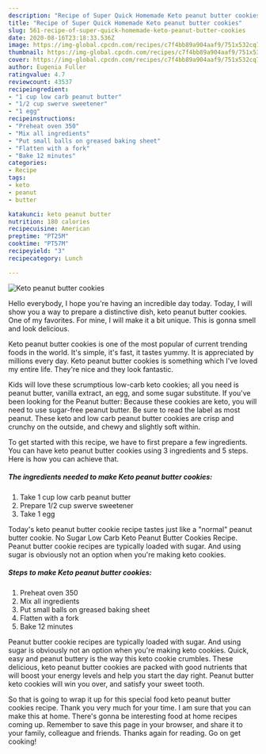 ```yaml
---
description: "Recipe of Super Quick Homemade Keto peanut butter cookies"
title: "Recipe of Super Quick Homemade Keto peanut butter cookies"
slug: 561-recipe-of-super-quick-homemade-keto-peanut-butter-cookies
date: 2020-08-16T23:18:33.536Z
image: https://img-global.cpcdn.com/recipes/c7f4bb89a904aaf9/751x532cq70/keto-peanut-butter-cookies-recipe-main-photo.jpg
thumbnail: https://img-global.cpcdn.com/recipes/c7f4bb89a904aaf9/751x532cq70/keto-peanut-butter-cookies-recipe-main-photo.jpg
cover: https://img-global.cpcdn.com/recipes/c7f4bb89a904aaf9/751x532cq70/keto-peanut-butter-cookies-recipe-main-photo.jpg
author: Eugenia Fuller
ratingvalue: 4.7
reviewcount: 43537
recipeingredient:
- "1 cup low carb peanut butter"
- "1/2 cup swerve sweetener"
- "1 egg"
recipeinstructions:
- "Preheat oven 350"
- "Mix all ingredients"
- "Put small balls on greased baking sheet"
- "Flatten with a fork"
- "Bake 12 minutes"
categories:
- Recipe
tags:
- keto
- peanut
- butter

katakunci: keto peanut butter 
nutrition: 180 calories
recipecuisine: American
preptime: "PT25M"
cooktime: "PT57M"
recipeyield: "3"
recipecategory: Lunch

---
```



![Keto peanut butter cookies](https://img-global.cpcdn.com/recipes/c7f4bb89a904aaf9/751x532cq70/keto-peanut-butter-cookies-recipe-main-photo.jpg)

Hello everybody, I hope you're having an incredible day today. Today, I will show you a way to prepare a distinctive dish, keto peanut butter cookies. One of my favorites. For mine, I will make it a bit unique. This is gonna smell and look delicious.

Keto peanut butter cookies is one of the most popular of current trending foods in the world. It's simple, it's fast, it tastes yummy. It is appreciated by millions every day. Keto peanut butter cookies is something which I've loved my entire life. They're nice and they look fantastic.

Kids will love these scrumptious low-carb keto cookies; all you need is peanut butter, vanilla extract, an egg, and some sugar substitute. If you&#39;ve been looking for the Peanut butter: Because these cookies are keto, you will need to use sugar-free peanut butter. Be sure to read the label as most peanut. These keto and low carb peanut butter cookies are crisp and crunchy on the outside, and chewy and slightly soft within.


To get started with this recipe, we have to first prepare a few ingredients. You can have keto peanut butter cookies using 3 ingredients and 5 steps. Here is how you can achieve that.

<!--inarticleads1-->

##### The ingredients needed to make Keto peanut butter cookies:

1. Take 1 cup low carb peanut butter
1. Prepare 1/2 cup swerve sweetener
1. Take 1 egg


Today&#39;s keto peanut butter cookie recipe tastes just like a &#34;normal&#34; peanut butter cookie. No Sugar Low Carb Keto Peanut Butter Cookies Recipe. Peanut butter cookie recipes are typically loaded with sugar. And using sugar is obviously not an option when you&#39;re making keto cookies. 

<!--inarticleads2-->

##### Steps to make Keto peanut butter cookies:

1. Preheat oven 350
1. Mix all ingredients
1. Put small balls on greased baking sheet
1. Flatten with a fork
1. Bake 12 minutes


Peanut butter cookie recipes are typically loaded with sugar. And using sugar is obviously not an option when you&#39;re making keto cookies. Quick, easy and peanut buttery is the way this keto cookie crumbles. These delicious, keto peanut butter cookies are packed with good nutrients that will boost your energy levels and help you start the day right. Peanut butter keto cookies will win you over, and satisfy your sweet tooth. 

So that is going to wrap it up for this special food keto peanut butter cookies recipe. Thank you very much for your time. I am sure that you can make this at home. There's gonna be interesting food at home recipes coming up. Remember to save this page in your browser, and share it to your family, colleague and friends. Thanks again for reading. Go on get cooking!

